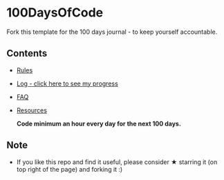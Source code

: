 # 100DaysOfCode
Fork this template for the 100 days journal - to keep yourself accountable.

## Contents

* [Rules](rules.md)
* [Log - click here to see my progress](log.md)
* [FAQ](FAQ.md)
* [Resources](resources.md)


  **Code minimum an hour every day for the next 100 days.**

## Note

* If you like this repo and find it useful, please consider &#9733; starring it (on top right of the page) and forking it :)
